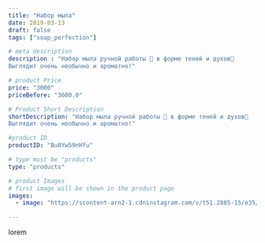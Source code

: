 ```yaml
---
title: "Набор мыла"
date: 2019-03-13
draft: false
tags: ["soap_perfection"]

# meta description
description : "Набор мыла ручной работы 🎁 в форме теней и духов🎁
Выглядит очень необычно и ароматно!"

# product Price
price: "3000"
priceBefore: "3600.0"

# Product Short Description
shortDescription: "Набор мыла ручной работы 🎁 в форме теней и духов🎁
Выглядит очень необычно и ароматно!"

#product ID
productID: "Bu8Yw59nHfu"

# type must be "products"
type: "products"

# product Images
# first image will be shown in the product page
images:
  - image: "https://scontent-arn2-1.cdninstagram.com/v/t51.2885-15/e35/53305631_317960525531097_7839781243329056731_n.jpg?se=7&tp=1&_nc_ht=scontent-arn2-1.cdninstagram.com&_nc_cat=109&_nc_ohc=aS8v1iIjFDgAX_qo5nP&ccb=7-4&oh=4946999a3070916f20b03200402db923&oe=60816FF0&ig_cache_key=MTk5ODU4MTI0ODUzMzc1NTg4Ng%3D%3D.2-ccb7-4"

---
```

lorem
